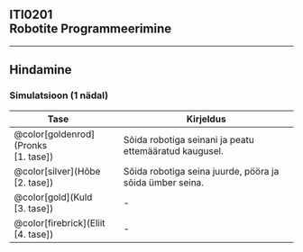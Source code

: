 ## ITI0201<br />Robotite Programmeerimine

---

## Hindamine
### Simulatsioon (1 nädal)

Tase&nbsp;&nbsp;&nbsp;&nbsp;&nbsp;| Kirjeldus
----------------------------------|----------
@color[goldenrod](Pronks<br />[1. tase]) | Sõida robotiga seinani ja peatu ettemääratud kaugusel.
@color[silver](Hõbe<br />[2. tase]) | Sõida robotiga seina juurde, pööra ja sõida ümber seina.
@color[gold](Kuld<br />[3. tase]) | -
@color[firebrick](Eliit<br />[4. tase]) | -

